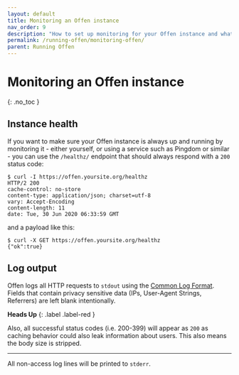 ```yaml
---
layout: default
title: Monitoring an Offen instance
nav_order: 9
description: "How to set up monitoring for your Offen instance and what is being logged"
permalink: /running-offen/monitoring-offen/
parent: Running Offen
---
```


<!--
Copyright 2020 - Offen Authors <hioffen@posteo.de>
SPDX-License-Identifier: Apache-2.0
-->

# Monitoring an Offen instance
{: .no_toc }

## Instance health

If you want to make sure your Offen instance is always up and running by monitoring it - either yourself, or using a service such as Pingdom or similar - you can use the `/healthz/` endpoint that should always respond with a `200` status code:

```
$ curl -I https://offen.yoursite.org/healthz
HTTP/2 200 
cache-control: no-store
content-type: application/json; charset=utf-8
vary: Accept-Encoding
content-length: 11
date: Tue, 30 Jun 2020 06:33:59 GMT
```

and a payload like this:

```
$ curl -X GET https://offen.yoursite.org/healthz
{"ok":true}
```

## Log output

Offen logs all HTTP requests to `stdout` using the [Common Log Format][clf]. Fields that contain privacy sensitive data (IPs, User-Agent Strings, Referrers) are left blank intentionally.

__Heads Up__
{: .label .label-red }

Also, all successful status codes (i.e. 200-399) will appear as `200` as caching behavior could also leak information about users. This also means the body size is stripped.

[clf]: https://en.wikipedia.org/wiki/Common_Log_Format

---

All non-access log lines will be printed to `stderr`.
